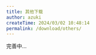 ```yaml
---
title: 其他下载
author: azuki
createTime: 2024/03/02 10:48:14
permalink: /download/others/
---
```


完善中...